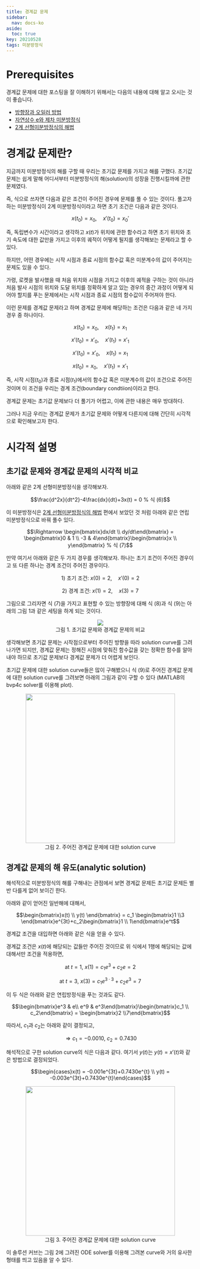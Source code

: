 ```yaml
---
title: 경계값 문제
sidebar:
  nav: docs-ko
aside:
  toc: true
key: 20210528
tags: 미분방정식
---
```


# Prerequisites

경계값 문제에 대한 포스팅을 잘 이해하기 위해서는 다음의 내용에 대해 알고 오시는 것이 좋습니다.

* [방향장과 오일러 방법](https://angeloyeo.github.io/2021/04/30/direction_fields.html)
* [자연상수 e와 제차 미분방정식](https://angeloyeo.github.io/2021/05/05/ODE_and_natural_number_e.html)
* [2계 선형미분방정식의 해법](https://angeloyeo.github.io/2021/05/27/second_order_ODE.html)
  
# 경계값 문제란?

지금까지 미분방정식의 해를 구할 때 우리는 초기값 문제를 가지고 해를 구했다. 초기값 문제는 쉽게 말해 어디서부터 미분방정식의 해(solution)의 성장을 진행시킬까에 관한 문제였다.

즉, 식으로 쓰자면 다음과 같은 조건이 주어진 경우에 문제를 풀 수 있는 것이다. 풀고자하는 미분방정식이 2계 미분방정식이라고 하면 초기 조건은 다음과 같은 것이다.

$$x(t_0) = x_0, \quad x'(t_0)=x_0' % 식 (1)$$

즉, 독립변수가 시간이라고 생각하고 $x(t)$가 위치에 관한 함수라고 하면 초기 위치와 초기 속도에 대한 값만을 가지고 이후의 궤적이 어떻게 될지를 생각해보는 문제라고 할 수 있다.

하지만, 어떤 경우에는 시작 시점과 종료 시점의 함수값 혹은 미분계수의 값이 주어지는 문제도 있을 수 있다.

가령, 로켓을 발사했을 때 처음 위치와 시점을 가지고 이후의 궤적을 구하는 것이 아니라 처음 발사 시점의 위치와 도달 위치를 정확하게 알고 있는 경우의 중간 과정이 어떻게 되어야 할지를 푸는 문제에서는 시작 시점과 종료 시점의 함수값이 주어져야 한다.

이런 문제를 경계값 문제라고 하며 경계값 문제에 해당하는 조건은 다음과 같은 네 가지 경우 중 하나이다.

$$x(t_0) = x_0, \quad x(t_1) = x_1 % 식 (2)$$

$$x'(t_0) = x'_0, \quad x'(t_1) = x'_1 % 식 (3)$$

$$x'(t_0) = x'_0, \quad x(t_1) = x_1 % 식 (4)$$

$$x(t_0) = x_0, \quad x'(t_1) = x'_1 % 식 (5)$$

즉, 시작 시점($t_0$)과 종료 시점($t_1$)에서의 함수값 혹은 미분계수의 값이 조건으로 주어진 것이며 이 조건을 우리는 경계 조건(boundary condtiion)이라고 한다.

경계값 문제는 초기값 문제보다 더 풀기가 어렵고, 이에 관한 내용은 매우 방대하다.

그러나 지금 우리는 경계값 문제가 초기값 문제와 어떻게 다른지에 대해 간단히 시각적으로 확인해보고자 한다.

# 시각적 설명

## 초기값 문제와 경계값 문제의 시각적 비교

아래와 같은 2계 선형미분방정식을 생각해보자.

$$\frac{d^2x}{dt^2}-4\frac{dx}{dt}+3x(t) = 0 % 식 (6)$$

이 미분방정식은 [2계 선형미분방정식의 해법](https://angeloyeo.github.io/2021/05/27/second_order_ODE.html) 편에서 보았던 것 처럼 아래와 같은 연립 미분방정식으로 바꿔 풀수 있다.

$$\Rightarrow \begin{bmatrix}dx/dt \\ dy/dt\end{bmatrix} = \begin{bmatrix}0 & 1 \\ -3 & 4\end{bmatrix}\begin{bmatrix}x \\ y\end{bmatrix} % 식 (7)$$

만약 여기서 아래와 같은 두 가지 경우를 생각해보자. 하나는 초기 조건이 주어진 경우이고 또 다른 하나는 경계 조건이 주어진 경우이다.

$$\text{1) 초기 조건: }x(0) = 2,\quad x'(0) = 2 % 식 (8)$$

$$\text{2) 경계 조건: }x(1) = 2,\quad x(3) = 7 % 식 (9)$$

그림으로 그리자면 식 (7)을 가지고 표현할 수 있는 방향장에 대해 식 (8)과 식 (9)는 아래의 그림 1과 같은 세팅을 하게 되는 것이다.

<p align = "center">
  <img src = "https://raw.githubusercontent.com/angeloyeo/angeloyeo.github.io/master/pics/2021-05-28-Boundary_Value_Proglem/pic1.png">
  <br>
  그림 1. 초기값 문제와 경계값 문제의 비교
</p>

생각해보면 초기값 문제는 시작점으로부터 주어진 방향을 따라 solution curve를 그려나가면 되지만, 경계값 문제는 정해진 시점에 맞춰진 함수값을 갖는 정확한 함수를 알아내야 하므로 초기값 문제보다 경계값 문제가 더 어렵게 보인다.

초기값 문제에 대한 solution curve들은 많이 구해봤으니 식 (9)로 주어진 경계값 문제에 대한 solution curve를 그려보면 아래의 그림과 같이 구할 수 있다 (MATLAB의 bvp4c solver를 이용해 plot).

<p align = "center">
  <img width = "400" src = "https://raw.githubusercontent.com/angeloyeo/angeloyeo.github.io/master/pics/2021-05-28-Boundary_Value_Proglem/pic2.png">
  <br>
  그림 2. 주어진 경계값 문제에 대한 solution curve
</p>

## 경계값 문제의 해 유도(analytic solution)

해석적으로 미분방정식의 해를 구해내는 관점에서 보면 경계값 문제든 초기값 문제든 별반 다를게 없어 보이긴 한다.

아래와 같이 얻어진 일반해에 대해서,

$$\begin{bmatrix}x(t) \\ y(t) \end{bmatrix} = c_1 \begin{bmatrix}1 \\3 \end{bmatrix}e^{3t}+c_2\begin{bmatrix}1 \\ 1\end{bmatrix}e^t$$

경계값 조건을 대입하면 아래와 같은 식을 얻을 수 있다. 

경계값 조건은 $x(t)$에 해당되는 값들만 주어진 것이므로 위 식에서 1행에 해당되는 값에 대해서만 조건을 적용하면,

$$\text{at }t=1\text{, }x(1)=c_1e^3 + c_2 e=2$$

$$\text{at }t=3\text{, }x(3)=c_1e^{3\cdot 3} + c_2 e^3=7$$

이 두 식은 아래와 같은 연립방정식을 푸는 것과도 같다.

$$\begin{bmatrix}e^3 & e\\ e^9 & e^3\end{bmatrix}\begin{bmatrix}c_1 \\ c_2\end{bmatrix} = \begin{bmatrix}2 \\7\end{bmatrix}$$

따라서, $c_1$과 $c_2$는 아래와 같이 결정되고,

$$\Rightarrow c_1 = -0.0010\text{, } c_2 = 0.7430$$

해석적으로 구한 solution curve의 식은 다음과 같다. 여기서 $y(t)$는 $y(t) = x'(t)$와 같은 방법으로 결정되었다.

$$\begin{cases}x(t) = -0.001e^{3t}+0.7430e^{t} \\ y(t) = -0.003e^{3t}+0.7430e^{t}\end{cases}$$

<p align = "center">
  <img width = "400" src = "https://raw.githubusercontent.com/angeloyeo/angeloyeo.github.io/master/pics/2021-05-28-Boundary_Value_Proglem/pic3.png">
  <br>
  그림 3. 주어진 경계값 문제에 대한 solution curve
</p>

이 솔루션 커브는 그림 2에 그려진 ODE solver를 이용해 그려본 curve와 거의 유사한 형태를 띄고 있음을 알 수 있다.
